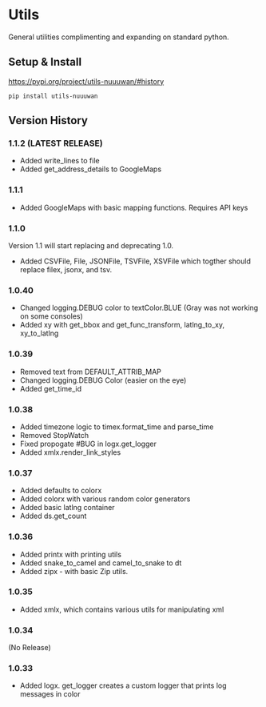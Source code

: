 # Utils

General utilities complimenting and expanding on standard python.

## Setup & Install

https://pypi.org/project/utils-nuuuwan/#history

```
pip install utils-nuuuwan
```

## Version History

### 1.1.2 (LATEST RELEASE)

* Added write_lines to file
* Added get_address_details to GoogleMaps

### 1.1.1

* Added GoogleMaps with basic mapping functions. Requires API keys

### 1.1.0

Version 1.1 will start replacing and deprecating 1.0.

* Added CSVFile, File, JSONFile, TSVFile, XSVFile which togther should replace filex, jsonx, and tsv.

### 1.0.40
* Changed logging.DEBUG color to  textColor.BLUE (Gray was not working on some consoles)
* Added xy with get_bbox and get_func_transform, latlng_to_xy, xy_to_latlng

### 1.0.39

* Removed text from DEFAULT_ATTRIB_MAP
* Changed logging.DEBUG Color (easier on the eye)
* Added get_time_id

### 1.0.38

* Added timezone logic to timex.format_time and parse_time
* Removed StopWatch
* Fixed propogate #BUG in logx.get_logger
* Added xmlx.render_link_styles

### 1.0.37

* Added defaults to colorx
* Added colorx with various random color generators
* Added basic latlng container
* Added ds.get_count

### 1.0.36

* Added printx with printing utils
* Added snake_to_camel and camel_to_snake to dt
* Added zipx - with basic Zip utils.

### 1.0.35

* Added xmlx, which contains various utils for manipulating xml

### 1.0.34
(No Release)

### 1.0.33

* Added logx. get_logger creates a custom logger that prints log messages in color
